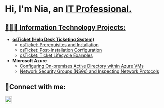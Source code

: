 <h1>Hi, I'm Nia, an <a href="https://www.linkedin.com/in/niara-dunn/">IT Professional.</h1>

<h2>👩🏾‍💻 Information Technology Projects:</h2>

- <b>osTicket (Help Desk Ticketing System)</b>
  - [osTicket: Prerequisites and Installation](https://github.com/NDunn244/osticket-prereq/tree/main)
  - [osTicket: Post-Installation Configuration](https://github.com/NDunn244/post-install-config/tree/main)
  - [osTicket: Ticket Lifecycle Examples](https://github.com/NDunn244/ticket-lifecycle/tree/main)
- <b>Microsoft Azure</b>
  - [Configuring On-premises Active Directory within Azure VMs](https://github.com/NDunn244/configure-ad/tree/main)
  - [Network Security Groups (NSGs) and Inspecting Network Protocols](https://github.com/NDunn244/azure-network-protocol/tree/main)

<h2>🤳Connect with me:</h2>

[<img align="left" alt="Josh | LinkedIn" width="22px" src="https://cdn.jsdelivr.net/npm/simple-icons@v3/icons/linkedin.svg" />][linkedin]

[linkedin]: https://www.linkedin.com/in/niara-dunn/

